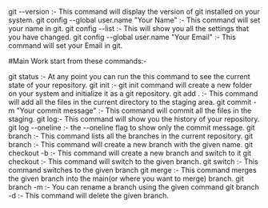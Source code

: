 git --version :- This command will display the version of git installed on your system.
git config --global user.name "Your Name" :- This command will set your name in git.
git config --list :- This will show you all the settings that you have changed.
git config --global user.name "Your Email" :- This command will set your Email in git.

#Main Work start from these commands:-

git status :- At any point you can run the this command to see the current state of your repository.
git init :- git init command will create a new folder on your system and initialize it as a git repository.
git add . :- This command will add all the files in the current directory to the staging area.
git commit -m "Your commit message" :- This command will commit all the files in the staging.
git log:- This command will show you the history of your repository.
git log --oneline :- the --oneline flag to show only the commit message.
git branch :- This command lists all the branches in the current repository.
git branch <branch-name> :- This command will create a new branch with the given name.
git checkout -b <branch-name> :- This command will create a new branch and switch to it
git checkout <branch-name> :- This command will switch to the given branch.
git switch <branch-name> :- This command switches to the given branch
git merge <branch-name> :- This command merges the given branch into the main(or where you want to merge) branch.
git branch -m <old-branch-name> <new-branch-name> :- You can rename a branch using the given command
git branch -d <branch-name> :- This command will delete the given branch.
